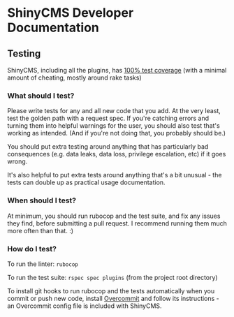 # ShinyCMS Developer Documentation

## Testing

ShinyCMS, including all the plugins, has [100% test coverage](https://codecov.io/gh/denny/ShinyCMS-ruby) (with a minimal amount of cheating, mostly around rake tasks)

### What should I test?

Please write tests for any and all new code that you add. At the very least, test the golden path with a request spec. If you're catching errors and turning them into helpful warnings for the user, you should also test that's working as intended. (And if you're not doing that, you probably should be.)

You should put extra testing around anything that has particularly bad consequences (e.g. data leaks, data loss, privilege escalation, etc) if it goes wrong.

It's also helpful to put extra tests around anything that's a bit unusual - the tests can double up as practical usage documentation.

### When should I test?

At minimum, you should run rubocop and the test suite, and fix any issues they find, before submitting a pull request. I recommend running them much more often than that. :)

### How do I test?

To run the linter: `rubocop`

To run the test suite: `rspec spec plugins` (from the project root directory)

To install git hooks to run rubocop and the tests automatically when you commit or push new code, install [Overcommit](https://github.com/sds/overcommit#readme) and follow its instructions - an Overcommit config file is included with ShinyCMS.
